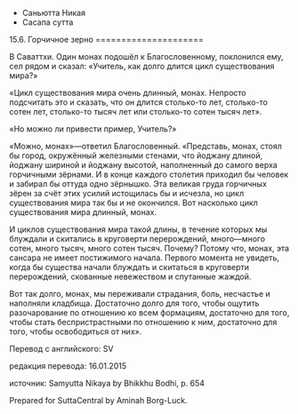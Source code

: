 









* Саньютта Никая
* Сасапа сутта


15\.6\. Горчичное зерно
\=\=\=\=\=\=\=\=\=\=\=\=\=\=\=\=\=\=\=\=\=



В Саваттхи\. Один монах подошёл к Благословенному, поклонился ему, сел рядом и сказал: «Учитель, как долго длится цикл существования мира?»


«Цикл существования мира очень длинный, монах\. Непросто подсчитать это и сказать, что он длится столько\-то лет, столько\-то сотен лет, столько\-то тысяч лет или столько\-то сотен тысяч лет»\.


«Но можно ли привести пример, Учитель?»


«Можно, монах»—ответил Благословенный\. «Представь, монах, стоял бы город, окружённый железными стенами, что йоджану длиной, йоджану шириной и йоджану высотой, наполненный до самого верха горчичными зёрнами\. И в конце каждого столетия приходил бы человек и забирал бы оттуда одно зёрнышко\. Эта великая груда горчичных зёрен за счёт этих усилий истощилась бы и исчезла, но цикл существования мира так бы и не окончился\. Вот насколько цикл существования мира длинный, монах\.


И циклов существования мира такой длины, в течение которых мы блуждали и скитались в круговерти перерождений, много—много сотен, много тысяч, много сотен тысяч\. Почему? Потому что, монах, эта сансара не имеет постижимого начала\. Первого момента не увидеть, когда бы существа начали блуждать и скитаться в круговерти перерождений, скованные невежеством и спутанные жаждой\.


Вот так долго, монах, мы переживали страдания, боль, несчастье и наполняли кладбища\. Достаточно долго для того, чтобы ощутить разочарование по отношению ко всем формациям, достаточно для того, чтобы стать беспристрастными по отношению к ним, достаточно для того, чтобы освободиться от них»\.



Перевод с английского: SV


редакция перевода: 16\.01\.2015


источник: Samyutta Nikaya by Bhikkhu Bodhi, p\. 654


Prepared for SuttaCentral by Aminah Borg\-Luck\.






